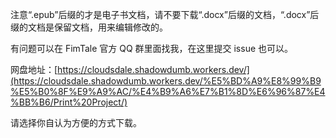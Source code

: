 注意“.epub”后缀的才是电子书文档，请不要下载“.docx”后缀的文档，“.docx”后缀的文档是保留文档，用来编辑修改的。

有问题可以在 FimTale 官方 QQ 群里面找我，在这里提交 issue 也可以。

网盘地址：[https://cloudsdale.shadowdumb.workers.dev/](https://cloudsdale.shadowdumb.workers.dev/%E5%BD%A9%E8%99%B9%E5%B0%8F%E9%A9%AC/%E4%B9%A6%E7%B1%8D%E6%96%87%E4%BB%B6/Print%20Project/)

请选择你自认为方便的方式下载。
